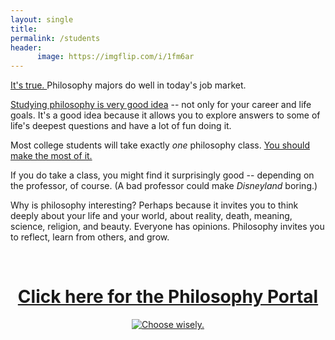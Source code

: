 ```yaml
---
layout: single
title: 
permalink: /students
header:
      image: https://imgflip.com/i/1fm6ar
--- 
```




<a target="_blank" href="http://fivethirtyeight.com/features/philosophers-dont-get-much-respect-but-their-earnings-dont-suck/"> It's true. </a> Philosophy majors do well in today's job market. 

[Studying philosophy is very good idea](/philosophy-3-major) -- not only for your career and life goals. It's a good idea because it allows you to explore answers to some of life's deepest questions and have a lot of fun doing it.

Most college students will take exactly *one* philosophy class. [You should make the most of it.](/philosophy) 

If you do take a class, you might find it surprisingly good -- depending on the professor, of course. (A bad professor could make *Disneyland* boring.) 

Why is philosophy interesting? Perhaps because it invites you to think deeply about your life and your world, about reality, death, meaning, science, religion, and beauty. Everyone has opinions. Philosophy invites you to reflect, learn from others, and grow. 

<br>

<center>

<h1> <a href="/philosophyportal-splash"> Click here for the Philosophy Portal</a> </h1>

<a target="_blank" href="/philosophyportal-splash">  <img src="https://media.giphy.com/media/XG1TkmiJVuyJi/giphy.gif" alt="Choose wisely."></a>

</center>

<br>
